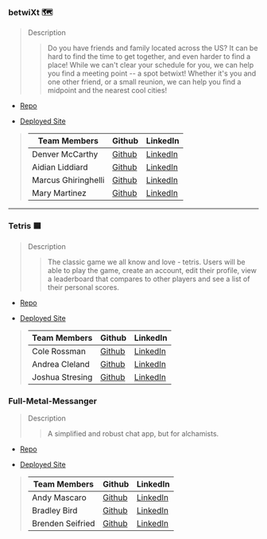 

### betwiXt 🗺

> Description 
>> Do you have friends and family located across the US? It can be hard to find the time to get together, and even harder to find a place! While we can't clear your schedule for you, we can help you find a meeting point -- a spot betwixt! Whether it's you and one other friend, or a small reunion, we can help you find a midpoint and the nearest cool cities!
* [Repo](https://github.com/betwixt-travel/betwixt)

* [Deployed Site](https://betwixt.netlify.app/)

>| Team Members  | Github  | LinkedIn  |
>|---|---|---|
>| Denver McCarthy |  [Github](https://github.com/denvermccarthy)  |  [LinkedIn](https://www.linkedin.com/in/denvermccarthy/)  |
>| Aidian Liddiard | [Github](https://github.com/aidanliddiard)   | [LinkedIn](https://www.linkedin.com/in/aidan-liddiard-283a991b3/)   |
>| Marcus Ghiringhelli |  [Github](https://github.com/m-ghiringhelli)  |  [LinkedIn](https://www.linkedin.com/in/marcus-ghiringhelli/)  |
>| Mary Martinez |  [Github](https://github.com/mary-martinez)  |  [LinkedIn](https://www.linkedin.com/in/mary-martinez-6624a5b4)  |
___


### Tetris 🟦

> Description 
>>The classic game we all know and love - tetris. Users will be able to play the game, create an account, edit their profile, view a leaderboard that compares to other players and see a list of their personal scores.
* [Repo](https://github.com/beryllium-team-tetris/tetris)

* [Deployed Site](https://ephemeral-tetris.netlify.app/)

>| Team Members  | Github  | LinkedIn  |
>|---|---|---|
>| Cole Rossman|  [Github](https://github.com/Cole-Rossman)  |  [LinkedIn](https://www.linkedin.com/in/cole-rossman-b25202157)  |
>| Andrea Cleland | [Github](https://github.com/acleland)   | [LinkedIn](https://www.linkedin.com/in/andrea-cleland/)   |
>| Joshua Stresing |  [Github](https://github.com/Joshua-Stresing)  |  [LinkedIn](https://www.linkedin.com/in/joshua-stresing-a6703b232/)  |



### Full-Metal-Messanger

> Description 
>>A simplified and robust chat app, but for alchamists.
* [Repo](https://github.com/Full-Metal-Messenger/FMMessenger)

* [Deployed Site](https://fm-messenger.netlify.app/auth)

>| Team Members  | Github  | LinkedIn  |
>|---|---|---|
>| Andy Mascaro | [Github](https://github.com/Andy-Mascaro)   | [LinkedIn](https://www.linkedin.com/in/andy-mascaro/)   |
>| Bradley Bird|  [Github](https://github.com/Bradley-Bird)  |  [LinkedIn](https://www.linkedin.com/in/bradley-bird/)  |
>| Brenden Seifried |  [Github](https://github.com/BrendenSeifried)  |  [LinkedIn](https://www.linkedin.com/in/brenden-seifried-132a8b231/)  |


